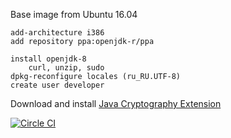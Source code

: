 Base image from Ubuntu 16.04
    
    add-architecture i386
    add repository ppa:openjdk-r/ppa

    install openjdk-8 
	    curl, unzip, sudo
    dpkg-reconfigure locales (ru_RU.UTF-8)
    create user developer

Download and install  [Java Cryptography Extension](http://download.oracle.com/otn-pub/java/jce/8/jce_policy-8.zip)

[![Circle CI](https://circleci.com/gh/ZanyXDev/dev-java-base.svg?style=svg)](https://circleci.com/gh/zanyxdev/dev-java-base)

